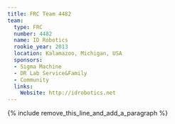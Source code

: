 ```yaml
---
title: FRC Team 4482
team:
  type: FRC
  number: 4482
  name: ID Robotics
  rookie_year: 2013
  location: Kalamazoo, Michigan, USA
  sponsors:
  - Sigma Machine
  - DR Lab Service&Family
  - Community
  links:
    Website: http://idrobotics.net
---
```


{% include remove_this_line_and_add_a_paragraph %}